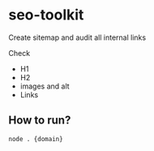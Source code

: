 # seo-toolkit

Create sitemap and audit all internal links

Check
* H1
* H2
* images and alt
* Links

## How to run?

    node . {domain}
